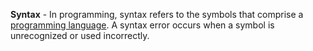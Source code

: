 **Syntax** - In programming, syntax refers to the symbols that comprise a [programming language](docs/Definitions/Programming%20Language.md). A syntax error occurs when a symbol is unrecognized or used incorrectly.